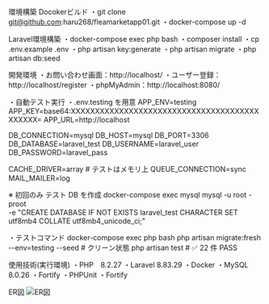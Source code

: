 環境構築
Docokerビルド
・git clone git@github.com:haru268/fleamarketapp01.git
・docker-compose up -d

Laravel環境構築
・docker-compose exec php bash
・composer install
・cp .env.example .env
・php artisan key:generate
・php artisan migrate
・php artisan db:seed

開発環境
・お問い合わせ画面：http://localhost/
・ユーザー登録：http://localhost/register
・phpMyAdmin：http://localhost:8080/

・自動テスト実行
・.env.testing を用意
APP_ENV=testing
APP_KEY=base64:XXXXXXXXXXXXXXXXXXXXXXXXXXXXXXXXXXXXXXXXXXXXX=
APP_URL=http://localhost

DB_CONNECTION=mysql
DB_HOST=mysql
DB_PORT=3306
DB_DATABASE=laravel_test
DB_USERNAME=laravel_user
DB_PASSWORD=laravel_pass

CACHE_DRIVER=array    # テストはメモリ上
QUEUE_CONNECTION=sync
MAIL_MAILER=log

※ 初回のみ テスト DB を作成
docker-compose exec mysql mysql -u root -proot \
  -e "CREATE DATABASE IF NOT EXISTS laravel_test CHARACTER SET utf8mb4 COLLATE utf8mb4_unicode_ci;"

・テストコマンド
docker-compose exec php bash
php artisan migrate:fresh --env=testing --seed   # クリーン状態
php artisan test                                 # ✅ 22 件 PASS


使用技術(実行環境)
・PHP　8.2.27
・Laravel 8.83.29
・Docker
・MySQL　8.0.26
・Fortify
・PHPUnit
・Fortify

ER図
![ER図](https://github.com/user-attachments/assets/59576973-52d0-4a37-a2e7-8356210a40bf)
